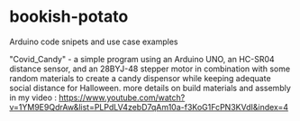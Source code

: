 # bookish-potato
Arduino code snipets and use case examples

"Covid_Candy" - a simple program using an Arduino UNO, an HC-SR04 distance sensor, and an 28BYJ-48 stepper motor in combination
    with some random materials to create a candy dispensor while keeping adequate social distance for Halloween.
    more details on build materials and assembly in my video :
    https://www.youtube.com/watch?v=1YM9E9QdrAw&list=PLPdLV4zebD7qAm10a-f3KoG1FcPN3KVdI&index=4
    
